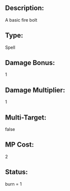 ## Description:
A basic fire bolt

## Type:
Spell

## Damage Bonus:
1

## Damage Multiplier:
1

## Multi-Target:
false

## MP Cost:
2

## Status:
burn = 1
